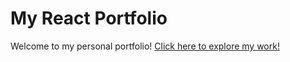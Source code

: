 # My React Portfolio

Welcome to my personal portfolio!
<a href = "https://vaishnavigavhane.github.io/Portfolio"> Click here to explore my work!</a>
